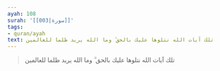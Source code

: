 ```yaml
---
ayah: 108
surah: '[[003|سورة]]'
tags:
- quran/ayah
text: تلك آيات الله نتلوها عليك بالحق ۗ وما الله يريد ظلما للعالمين
---
```

> تلك آيات الله نتلوها عليك بالحق ۗ وما الله يريد ظلما للعالمين
